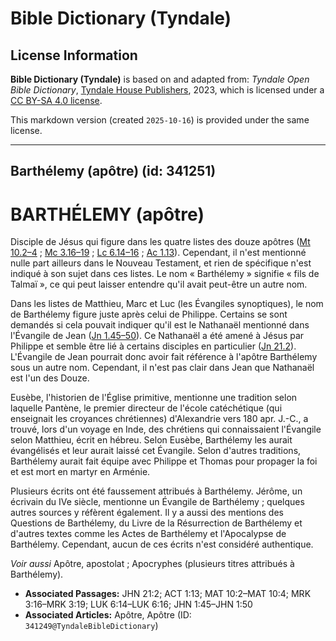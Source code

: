 # Bible Dictionary (Tyndale)

## License Information

**Bible Dictionary (Tyndale)** is based on and adapted from: _Tyndale Open Bible Dictionary_, [Tyndale House Publishers](https://tyndaleopenresources.com/), 2023, which is licensed under a [CC BY-SA 4.0 license](https://creativecommons.org/licenses/by-sa/4.0/legalcode.en).

This markdown version (created `2025-10-16`) is provided under the same license.



--------------------------------

## Barthélemy (apôtre) (id: 341251)

BARTHÉLEMY (apôtre)
===================

Disciple de Jésus qui figure dans les quatre listes des douze apôtres ([Mt 10\.2–4](https://ref.ly/Matt10:2-Matt10:4) ; [Mc 3\.16–19](https://ref.ly/Mark3:16-Mark3:19) ; [Lc 6\.14–16](https://ref.ly/Luke6:14-Luke6:16) ; [Ac 1\.13](https://ref.ly/Acts1:13)). Cependant, il n'est mentionné nulle part ailleurs dans le Nouveau Testament, et rien de spécifique n'est indiqué à son sujet dans ces listes. Le nom « Barthélemy » signifie « fils de Talmaï », ce qui peut laisser entendre qu'il avait peut\-être un autre nom.

Dans les listes de Matthieu, Marc et Luc (les Évangiles synoptiques), le nom de Barthélemy figure juste après celui de Philippe. Certains se sont demandés si cela pouvait indiquer qu'il est le Nathanaël mentionné dans l'Évangile de Jean ([Jn 1\.45–50](https://ref.ly/John1:45-John1:50)). Ce Nathanaël a été amené à Jésus par Philippe et semble être lié à certains disciples en particulier ([Jn 21\.2](https://ref.ly/John21:2)). L'Évangile de Jean pourrait donc avoir fait référence à l'apôtre Barthélemy sous un autre nom. Cependant, il n'est pas clair dans Jean que Nathanaël est l'un des Douze.

Eusèbe, l'historien de l'Église primitive, mentionne une tradition selon laquelle Pantène, le premier directeur de l'école catéchétique (qui enseignait les croyances chrétiennes) d'Alexandrie vers 180 apr. J.\-C., a trouvé, lors d'un voyage en Inde, des chrétiens qui connaissaient l'Évangile selon Matthieu, écrit en hébreu. Selon Eusèbe, Barthélemy les aurait évangélisés et leur aurait laissé cet Évangile. Selon d'autres traditions, Barthélemy aurait fait équipe avec Philippe et Thomas pour propager la foi et est mort en martyr en Arménie.

Plusieurs écrits ont été faussement attribués à Barthélemy. Jérôme, un écrivain du IVe siècle, mentionne un Évangile de Barthélemy ; quelques autres sources y réfèrent également. Il y a aussi des mentions des Questions de Barthélemy, du Livre de la Résurrection de Barthélemy et d'autres textes comme les Actes de Barthélemy et l'Apocalypse de Barthélemy. Cependant, aucun de ces écrits n'est considéré authentique.

*Voir aussi* Apôtre, apostolat ; Apocryphes (plusieurs titres attribués à Barthélemy).

* **Associated Passages:** JHN 21:2; ACT 1:13; MAT 10:2–MAT 10:4; MRK 3:16–MRK 3:19; LUK 6:14–LUK 6:16; JHN 1:45–JHN 1:50
* **Associated Articles:** Apôtre, Apôtre (ID: `341249@TyndaleBibleDictionary`)

